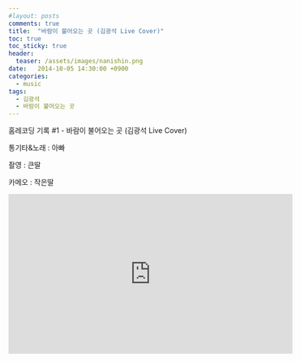 ```yaml
---
#layout: posts
comments: true
title:  "바람이 불어오는 곳 (김광석 Live Cover)"
toc: true
toc_sticky: true
header:
  teaser: /assets/images/nanishin.png
date:   2014-10-05 14:30:00 +0900
categories:
  - music
tags:
  - 김광석
  - 바람이 불어오는 곳
---
```

홈레코딩 기록 #1 - 바람이 불어오는 곳 (김광석 Live Cover)

통기타&노래 : 아빠

촬영 : 큰딸

카메오 : 작은딸

<iframe width="560" height="315" src="https://www.youtube-nocookie.com/embed/wt2GQ0ClM3M" frameborder="0" allow="autoplay; encrypted-media" allowfullscreen></iframe>

